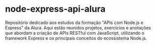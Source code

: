 # node-express-api-alura
Repositório dedicado aos estudos da formação "APIs com Node.js e Express" da Alura. Aqui estão reunidos projetos, exercícios e anotações que abordam a criação de APIs RESTful com JavaScript, utilizando o framework Express e os principais conceitos do ecossistema Node.js.
